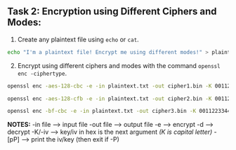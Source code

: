 ## Task 2: Encryption using Different Ciphers and Modes:

1. Create any plaintext file using `echo` or `cat`.
```bash
echo "I'm a plaintext file! Encrypt me using different modes!" > plaintext.txt
```

2. Encrypt using different ciphers and modes with the command `openssl enc -ciphertype`.
```bash
openssl enc -aes-128-cbc -e -in plaintext.txt -out cipher1.bin -K 00112233445566778899aabbccddeeff -iv 0102030405060708

openssl enc -aes-128-cfb -e -in plaintext.txt -out cipher2.bin -K 00112233445566778899aabbccddeeff -iv 0102030405060708

openssl enc -bf-cbc -e -in plaintext.txt -out cipher3.bin -K 00112233445566778899aabbccddeeff -iv 0102030405060708
```

**NOTES:**
-in file --> input file
-out file --> output file
-e --> encrypt
-d --> decrypt
-K/-iv --> key/iv in hex is the next argument *(K is capital letter)*
-[pP] --> print the iv/key (then exit if -P)



